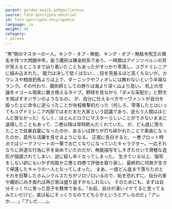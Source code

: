 ```yaml
---
parent: gordes-musik-yddgmillennia
source: fate-apocrypha-material
id: fate-apocrypha-encylopedia
language: ja
weight: 44
category:
- person
---
```


“黒”側のマスターの一人。キング・オブ・無能、キング・オブ・無駄令呪王の異名を持つ大問題中年。扱う魔術は錬金術系であり、一時期はアインツベルンの背が見えるところまで辿り着いたこともあったがすっかり零落し、ユグドミレニアに組み込まれた。
能力は決して低くはない……目を見張るほど高くもないが。カウレスや相良豹馬よりは上で、ダーニックやフィオレには敵わないという半端なランク。その代わり、魔術師としての誇りは海より深く山より高い。
机上の空論をイコール現実に置き換えるタイプ。野球を見ながら「ダメな采配だ」と野次を飛ばすオジサンのようなもの。
が、自分に仕えるべきサーヴァントが自分を殴った上に命令に逆らったことが余程衝撃的だった（何しろ、零落したとはいってもユグドミレニア内部ではまだまだ大家という認識であり、逆らう人間はほとんど居なかった）らしく、ほとんどロクにマスターらしいことができないままに退場したこともあって、二巻以降は常時飲んだくれていた。
が、どん底に落ちたことで自暴自棄になったのか、あるいは誇りが打ち砕かれたことで素直になったのか、意外な活躍を見せるようになる。
正直に告白すると、一巻プロット時点ではジークフリートの一撃でお亡くなりになっていたキャラクター。一応それなりに非道な行為に手を染めていたのだが、無能描写をしすぎたせいで滑稽な造形が強調されてしまい、逆に殺し辛くなってしまった。
生きている以上、描写をしない訳にもいかず何故か三巻と四巻で評価を取り戻し、最終的に何故か生きて帰還したキャラの一人となってしまった。
まあ、一度どん底まで落ちたのとそれを目撃したホムンクルスたちがゾロゾロいるので、恥を恐れずに、自分の家や魔術に向き直れば再び家は盛り返すかもしれない。
そのためにも、まずは自分そっくりに育った息子を教育である。「お前、自分が凄いイケてると思ってるみたいだけど、実は私にそっくりなのでどちらかというとアレなのだ」「アレか……」「アレだ……」。
